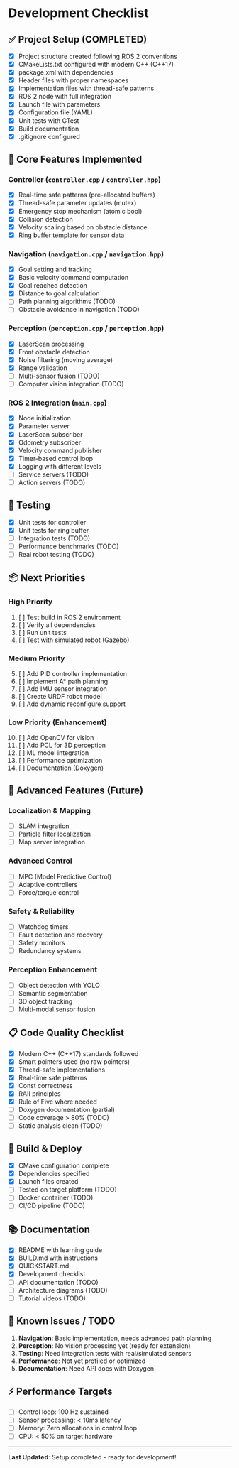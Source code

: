 # Development Checklist

## ✅ Project Setup (COMPLETED)

- [x] Project structure created following ROS 2 conventions
- [x] CMakeLists.txt configured with modern C++ (C++17)
- [x] package.xml with dependencies
- [x] Header files with proper namespaces
- [x] Implementation files with thread-safe patterns
- [x] ROS 2 node with full integration
- [x] Launch file with parameters
- [x] Configuration file (YAML)
- [x] Unit tests with GTest
- [x] Build documentation
- [x] .gitignore configured

## 🎯 Core Features Implemented

### Controller (`controller.cpp` / `controller.hpp`)
- [x] Real-time safe patterns (pre-allocated buffers)
- [x] Thread-safe parameter updates (mutex)
- [x] Emergency stop mechanism (atomic bool)
- [x] Collision detection
- [x] Velocity scaling based on obstacle distance
- [x] Ring buffer template for sensor data

### Navigation (`navigation.cpp` / `navigation.hpp`)
- [x] Goal setting and tracking
- [x] Basic velocity command computation
- [x] Goal reached detection
- [x] Distance to goal calculation
- [ ] Path planning algorithms (TODO)
- [ ] Obstacle avoidance in navigation (TODO)

### Perception (`perception.cpp` / `perception.hpp`)
- [x] LaserScan processing
- [x] Front obstacle detection
- [x] Noise filtering (moving average)
- [x] Range validation
- [ ] Multi-sensor fusion (TODO)
- [ ] Computer vision integration (TODO)

### ROS 2 Integration (`main.cpp`)
- [x] Node initialization
- [x] Parameter server
- [x] LaserScan subscriber
- [x] Odometry subscriber
- [x] Velocity command publisher
- [x] Timer-based control loop
- [x] Logging with different levels
- [ ] Service servers (TODO)
- [ ] Action servers (TODO)

## 🧪 Testing

- [x] Unit tests for controller
- [x] Unit tests for ring buffer
- [ ] Integration tests (TODO)
- [ ] Performance benchmarks (TODO)
- [ ] Real robot testing (TODO)

## 📦 Next Priorities

### High Priority
1. [ ] Test build in ROS 2 environment
2. [ ] Verify all dependencies
3. [ ] Run unit tests
4. [ ] Test with simulated robot (Gazebo)

### Medium Priority
5. [ ] Add PID controller implementation
6. [ ] Implement A* path planning
7. [ ] Add IMU sensor integration
8. [ ] Create URDF robot model
9. [ ] Add dynamic reconfigure support

### Low Priority (Enhancement)
10. [ ] Add OpenCV for vision
11. [ ] Add PCL for 3D perception
12. [ ] ML model integration
13. [ ] Performance optimization
14. [ ] Documentation (Doxygen)

## 🚀 Advanced Features (Future)

### Localization & Mapping
- [ ] SLAM integration
- [ ] Particle filter localization
- [ ] Map server integration

### Advanced Control
- [ ] MPC (Model Predictive Control)
- [ ] Adaptive controllers
- [ ] Force/torque control

### Safety & Reliability
- [ ] Watchdog timers
- [ ] Fault detection and recovery
- [ ] Safety monitors
- [ ] Redundancy systems

### Perception Enhancement
- [ ] Object detection with YOLO
- [ ] Semantic segmentation
- [ ] 3D object tracking
- [ ] Multi-modal sensor fusion

## 📋 Code Quality Checklist

- [x] Modern C++ (C++17) standards followed
- [x] Smart pointers used (no raw pointers)
- [x] Thread-safe implementations
- [x] Real-time safe patterns
- [x] Const correctness
- [x] RAII principles
- [x] Rule of Five where needed
- [ ] Doxygen documentation (partial)
- [ ] Code coverage > 80% (TODO)
- [ ] Static analysis clean (TODO)

## 🔧 Build & Deploy

- [x] CMake configuration complete
- [x] Dependencies specified
- [x] Launch files created
- [ ] Tested on target platform (TODO)
- [ ] Docker container (TODO)
- [ ] CI/CD pipeline (TODO)

## 📚 Documentation

- [x] README with learning guide
- [x] BUILD.md with instructions
- [x] QUICKSTART.md
- [x] Development checklist
- [ ] API documentation (TODO)
- [ ] Architecture diagrams (TODO)
- [ ] Tutorial videos (TODO)

## 🐛 Known Issues / TODO

1. **Navigation**: Basic implementation, needs advanced path planning
2. **Perception**: No vision processing yet (ready for extension)
3. **Testing**: Need integration tests with real/simulated sensors
4. **Performance**: Not yet profiled or optimized
5. **Documentation**: Need API docs with Doxygen

## ⚡ Performance Targets

- [ ] Control loop: 100 Hz sustained
- [ ] Sensor processing: < 10ms latency
- [ ] Memory: Zero allocations in control loop
- [ ] CPU: < 50% on target hardware

---

**Last Updated**: Setup completed - ready for development!
